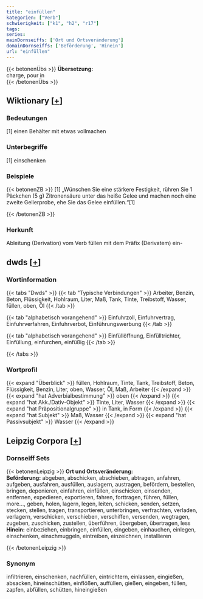 ```yaml
---
title: "einfüllen"
kategorien: ["Verb"]
schwierigkeit: ["k1", "h2", "r17"]
tags:
series:
mainDornseiffs: ['Ort und Ortsveränderung']
domainDornseiffs: ['Beförderung', 'Hinein']
url: "einfüllen"
---
```


{{< betonenÜbs >}}
**Übersetzung:**  
charge, pour  in  
{{< /betonenÜbs >}}

## Wiktionary [[+](https://de.wiktionary.org/wiki/einfüllen)]

### Bedeutungen
[1] einen Behälter mit etwas vollmachen  

### Unterbegriffe
[1] einschenken  

### Beispiele
{{< betonenZB >}}
[1] „Wünschen Sie eine stärkere Festigkeit, rühren Sie 1 Päckchen (5 g) Zitronensäure unter das heiße Gelee und machen noch eine zweite Gelierprobe, ehe Sie das Gelee einfüllen.“[1]  

{{< /betonenZB >}}
### Herkunft
Ableitung (Derivation) vom Verb füllen mit dem Präfix (Derivatem) ein-  



## dwds [[+](https://www.dwds.de/wb/einfüllen)]

### Wortinformation
{{< tabs "Dwds" >}}
{{< tab "Typische Verbindungen" >}}
Arbeiter, Benzin, Beton, Flüssigkeit, Hohlraum, Liter, Maß, Tank, Tinte, Treibstoff, Wasser, füllen, oben, Öl
{{< /tab >}}

{{< tab "alphabetisch vorangehend" >}}
Einfuhrzoll, Einfuhrvertrag, Einfuhrverfahren, Einfuhrverbot, Einführungswerbung
{{< /tab >}}

{{< tab "alphabetisch vorangehend" >}}
Einfüllöffnung, Einfülltrichter, Einfüllung, einfurchen, einfüßig
{{< /tab >}}

{{< /tabs >}}

### Wortprofil
{{< expand "Überblick" >}} füllen, Hohlraum, Tinte, Tank, Treibstoff, Beton, Flüssigkeit, Benzin, Liter, oben, Wasser, Öl, Maß, Arbeiter {{< /expand >}}
{{< expand "hat Adverbialbestimmung" >}} oben {{< /expand >}}
{{< expand "hat Akk./Dativ-Objekt" >}} Tinte, Liter, Wasser {{< /expand >}}
{{< expand "hat Präpositionalgruppe" >}} in Tank, in Form {{< /expand >}}
{{< expand "hat Subjekt" >}} Maß, Wasser {{< /expand >}}
{{< expand "hat Passivsubjekt" >}} Wasser {{< /expand >}}

## Leipzig Corpora [[+](https://corpora.uni-leipzig.de/en/res?word=einfüllen&corpusId=deu_newscrawl-public_2018)]

### Dornseiff Sets
{{< betonenLeipzig >}}
**Ort und Ortsveränderung:**  
**Beförderung:** abgeben, abschicken, abschieben, abtragen, anfahren, aufgeben, ausfahren, ausfüllen, auslagern, austragen, befördern, bestellen, bringen, deponieren, einfahren, einfüllen, einschicken, einsenden, entfernen, expedieren, exportieren, fahren, forttragen, führen, füllen, more..., geben, holen, lagern, legen, leiten, schicken, senden, setzen, stecken, stellen, tragen, transportieren, unterbringen, verfrachten, verladen, verlagern, verschicken, verschieben, verschiffen, versenden, wegtragen, zugeben, zuschicken, zustellen, überführen, übergeben, übertragen, less  
**Hinein:** einbeziehen, einbringen, einfüllen, eingeben, einhauchen, einlegen, einschenken, einschmuggeln, eintreiben, einzeichnen, installieren  

{{< /betonenLeipzig >}}

### Synonym
infiltrieren, einschenken, nachfüllen, eintrichtern, einlassen, eingießen, absacken, hineinschütten, einflößen, auffüllen, gießen, eingeben, füllen, zapfen, abfüllen, schütten, hineingießen

